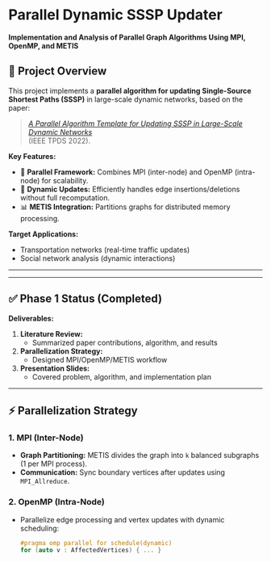 
# Parallel Dynamic SSSP Updater  
**Implementation and Analysis of Parallel Graph Algorithms Using MPI, OpenMP, and METIS**  

## 📌 Project Overview  
This project implements a **parallel algorithm for updating Single-Source Shortest Paths (SSSP)** in large-scale dynamic networks, based on the paper:  
> *[A Parallel Algorithm Template for Updating SSSP in Large-Scale Dynamic Networks](https://doi.org/10.1109/TPDS.2021.3084096)*  
> (IEEE TPDS 2022).  

**Key Features:**  
- 🚀 **Parallel Framework:** Combines MPI (inter-node) and OpenMP (intra-node) for scalability.  
- 🔄 **Dynamic Updates:** Efficiently handles edge insertions/deletions without full recomputation.  
- 📊 **METIS Integration:** Partitions graphs for distributed memory processing.  

**Target Applications:**  
- Transportation networks (real-time traffic updates)  
- Social network analysis (dynamic interactions)  

---


---

## ✅ Phase 1 Status (Completed)  
**Deliverables:**  
1. **Literature Review:**  
   - Summarized paper contributions, algorithm, and results
2. **Parallelization Strategy:**  
   - Designed MPI/OpenMP/METIS workflow
3. **Presentation Slides:**  
   - Covered problem, algorithm, and implementation plan 

---

## ⚡ Parallelization Strategy  
### 1. MPI (Inter-Node)  
- **Graph Partitioning:** METIS divides the graph into `k` balanced subgraphs (1 per MPI process).  
- **Communication:** Sync boundary vertices after updates using `MPI_Allreduce`.  

### 2. OpenMP (Intra-Node)  
- Parallelize edge processing and vertex updates with dynamic scheduling:  
  ```cpp
  #pragma omp parallel for schedule(dynamic)
  for (auto v : AffectedVertices) { ... }
